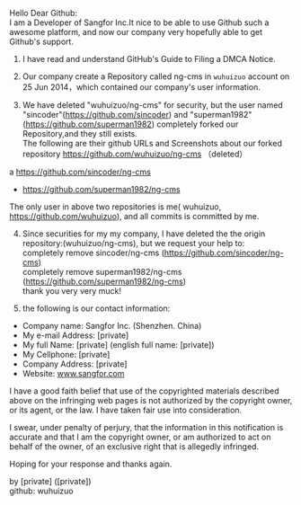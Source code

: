 Hello Dear Github:  
I am a Developer of Sangfor Inc.It nice to be able to use Github such a awesome platform, and now our company very hopefully able to get Github's support.  
  
1. I have read and understand GitHub's Guide to Filing a DMCA Notice.  
  
2. Our company create a Repository called ng-cms in `wuhuizuo` account on 25 Jun 2014，which contained our company's user information.  
  
3. We have deleted "wuhuizuo/ng-cms" for security, but the user named "sincoder"(https://github.com/sincoder) and "superman1982"(https://github.com/superman1982) completely forked our Repository,and they still exists.  
The following are their github URLs and Screenshots about our forked repository https://github.com/wuhuizuo/ng-cms （deleted）  
  
a https://github.com/sincoder/ng-cms  
  
- https://github.com/superman1982/ng-cms  
  
The only user in above two repositories is me( wuhuizuo, https://github.com/wuhuizuo), and all commits is committed by me.  
  
4. Since securities for my my company, I have deleted the the origin repository:(wuhuizuo/ng-cms), but we request your help to:  
completely remove sincoder/ng-cms (https://github.com/sincoder/ng-cms)  
completely remove superman1982/ng-cms (https://github.com/superman1982/ng-cms)  
thank you very very muck!  
  
5. the following is our contact information:  
- Company name: Sangfor Inc. (Shenzhen. China)  
- My e-mail Address: [private]  
- My full Name: [private]   (english full name: [private])  
- My Cellphone: [private]  
- Company Address: [private]   
- Website: www.sangfor.com  
  
I have a good faith belief that use of the copyrighted materials described above on the infringing web pages is not authorized by the copyright owner, or its agent, or the law. I have taken fair use into consideration.  
  
I swear, under penalty of perjury, that the information in this notification is accurate and that I am the copyright owner, or am authorized to act on behalf of the owner, of an exclusive right that is allegedly infringed.  
  
Hoping for your response and thanks again.  
  
by [private]  ([private])  
github: wuhuizuo  
